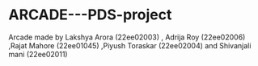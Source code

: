 # ARCADE---PDS-project
Arcade made by Lakshya Arora (22ee02003) , Adrija Roy (22ee02006) ,Rajat Mahore (22ee01045) ,Piyush Toraskar (22ee02004) and Shivanjali mani (22ee02011)
